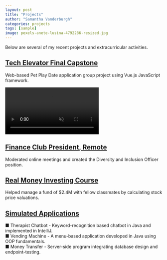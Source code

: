 ```yaml
---
layout: post
title: "Projects"
author: "Samantha Vanderburgh"
categories: projects
tags: [sample]
image: pexels-anete-lusina-4792286-resized.jpg
---
```


Below are several of my recent projects and extracurricular activities.

## [Tech Elevator Final Capstone]()

Web-based Pet Play Date application group project using Vue.js JavaScript framework.


  <video playsinline autoplay="false" muted controls loop src="https://user-images.githubusercontent.com/122122309/215668696-d950a0a9-1f08-4832-87a2-600175c2c5f3.mov" muted="muted" class="d-block rounded-bottom-2 width-fit" style="max-height:640px;">
  </video>


## [Finance Club President, Remote](https://business.wright.edu/finance-and-financial-services/finance-club)

Moderated online meetings and created the Diversity and Inclusion Officer position.

## [Real Money Investing Course](https://www.bizjournals.com/dayton/news/2022/06/03/wright-state-finance-students-develop-real-life-in.html)

Helped manage a fund of $2.4M with fellow classmates by calculating stock price valuations.

## [Simulated Applications]()

■ Therapist Chatbot - Keyword-recognition based chatbot in Java and implemented in IntelliJ. <br>
■ Vending Machine - A menu-based application developed in Java using OOP fundamentals. <br>
■ Money Transfer - Server-side program integrating database design and endpoint-testing. <br>
